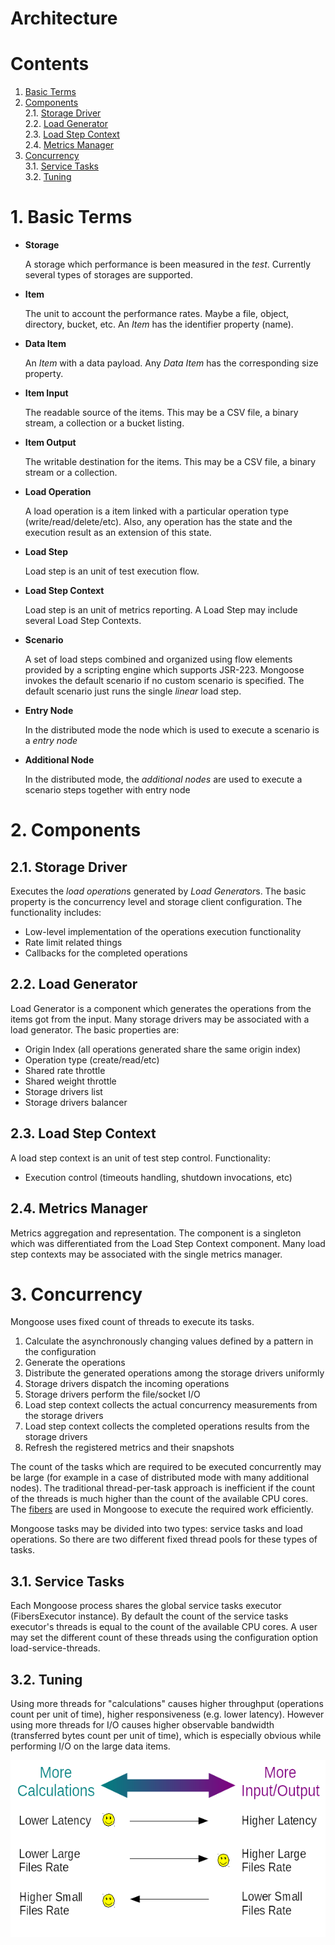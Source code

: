 # Architecture

# Contents

1. [Basic Terms](#1-basic-terms)<br/>
2. [Components](#2-components)<br/>
2.1. [Storage Driver](#21-storage-driver)<br/>
2.2. [Load Generator](#22-load-generator)<br/>
2.3. [Load Step Context](#23-load-step-context)<br/>
2.4. [Metrics Manager](#24-metrics-manager)<br/>
3. [Concurrency](#3-concurrency)<br/>
3.1. [Service Tasks](#31-service-tasks)<br/>
3.2. [Tuning](#32-tuning)<br/>

# 1. Basic Terms

* **Storage**

  A storage which performance is been measured in the *test*. Currently
  several types of storages are supported.

* **Item**

  The unit to account the performance rates. Maybe a file, object,
  directory, bucket, etc. An *Item* has the identifier property (name).

* **Data Item**

  An *Item* with a data payload. Any *Data Item* has the corresponding
  size property.

* **Item Input**

  The readable source of the items. This may be a CSV file, a binary
  stream, a collection or a bucket listing.

* **Item Output**

  The writable destination for the items. This may be a CSV file, a
  binary stream or a collection.

* **Load Operation**

  A load operation is a item linked with a particular operation type (write/read/delete/etc). Also, any operation has
  the state and the execution result as an extension of this state.

* **Load Step**

  Load step is an unit of test execution flow.

* **Load Step Context**

  Load step is an unit of metrics reporting. A Load Step may include several Load Step Contexts.

* **Scenario**

  A set of load steps combined and organized using flow elements
  provided by a scripting engine which supports JSR-223. Mongoose
  invokes the default scenario if no custom scenario is specified. The
  default scenario just runs the single *linear* load step.

* **Entry Node**

  In the distributed mode the node which is used to execute a scenario is a *entry node*

* **Additional Node**

  In the distributed mode, the *additional nodes* are used to execute a scenario steps together with entry node

# 2. Components

## 2.1. Storage Driver

Executes the *load operation*s generated by *Load Generator*s. The basic property is the concurrency level and storage
client configuration. The functionality includes:

* Low-level implementation of the operations execution functionality
* Rate limit related things
* Callbacks for the completed operations

## 2.2. Load Generator

Load Generator is a component which generates the operations from the items got from the input. Many storage drivers may
be associated with a load generator. The basic properties are:

* Origin Index (all operations generated share the same origin index)
* Operation type (create/read/etc)
* Shared rate throttle
* Shared weight throttle
* Storage drivers list
* Storage drivers balancer

## 2.3. Load Step Context

A load step context is an unit of test step control. Functionality:

* Execution control (timeouts handling, shutdown invocations, etc)

## 2.4. Metrics Manager

Metrics aggregation and representation. The component is a singleton which was differentiated from the Load Step Context
component. Many load step contexts may be associated with the single metrics manager.

# 3. Concurrency

Mongoose uses fixed count of threads to execute its tasks.

1. Calculate the asynchronously changing values defined by a pattern in the configuration
2. Generate the operations
3. Distribute the generated operations among the storage drivers uniformly
4. Storage drivers dispatch the incoming operations
5. Storage drivers perform the file/socket I/O
6. Load step context collects the actual concurrency measurements from the storage drivers
7. Load step context collects the completed operations results from the storage drivers
8. Refresh the registered metrics and their snapshots

The count of the tasks which are required to be executed concurrently may be large (for example in a case of distributed
mode with many additional nodes). The traditional thread-per-task approach is inefficient if the count of the threads is
much higher than the count of the available CPU cores. The [fibers](https://github.com/akurilov/fiber4j) are used in
Mongoose to execute the required work efficiently.

Mongoose tasks may be divided into two types: service tasks and load operations. So there are two different fixed thread
pools for these types of tasks.

## 3.1. Service Tasks

Each Mongoose process shares the global service tasks executor (FibersExecutor instance). By default the count of
the service tasks executor's threads is equal to the count of the available CPU cores. A user may set the different
count of these threads using the configuration option load-service-threads.

## 3.2. Tuning

Using more threads for "calculations" causes higher throughput (operations count per unit of time), higher
responsiveness (e.g. lower latency). However using more threads for I/O causes higher observable bandwidth (transferred
bytes count per unit of time), which is especially obvious while performing I/O on the large data items.

![Calc vs I/O balance](../../images/calc_vs_io_problem.png)
